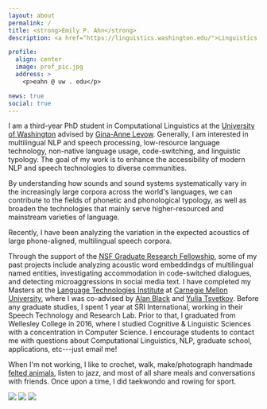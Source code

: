 ```yaml
---
layout: about
permalink: /
title: <strong>Emily P. Ahn</strong>
description: <a href="https://linguistics.washington.edu/">Linguistics @ UW</a>. Graduate student. Language enthusiast.

profile:
  align: center
  image: prof_pic.jpg
  address: >
    <p>eahn @ uw . edu</p>

news: true
social: true
---
```


I am a third-year PhD student in Computational Linguistics at the [University of Washington](https://linguistics.washington.edu/) advised by [Gina-Anne Levow](https://faculty.washington.edu/levow/). 
Generally, I am interested in multilingual NLP and speech processing, low-resource language technology, non-native language usage, code-switching, and linguistic typology. 
The goal of my work is to enhance the accessibility of modern NLP and speech technologies to diverse communities.
<!-- , specifically in  -->
By understanding how sounds and sound systems systematically vary in the increasingly large corpora across the world's languages, we can contribute to the fields of phonetic and phonological typology, as well as broaden the technologies that mainly serve higher-resourced and mainstream varieties of language.
<!-- the systematic phonetic and phonological variations 
by incorporating konwledge of phonetic and phonological typology 
 -->
Recently, I have been analyzing the variation in the expected acoustics of large phone-aligned, multilingual speech corpora.
<!-- I have been analyzing acoustic word representations with the goal of learning about phonetic and phonological typology.  -->

<!-- My previous research involved investigating accommodation in code-switched dialogues, and I have been supported by the [NSF Graduate Research Fellowship](https://www.nsfgrfp.org/).  -->
Through the support of the [NSF Graduate Research Fellowship](https://www.nsfgrfp.org/), some of my past projects include analyzing acoustic word embeddindgs of multilingual named entities, investigating accommodation in code-switched dialogues, and detecting microaggressions in social media text.
I have completed my Masters at the [Language Technologies Institute](https://www.lti.cs.cmu.edu/) at [Carnegie Mellon University](https://www.cmu.edu/), where I was co-advised by [Alan Black](http://www.cs.cmu.edu/~awb/) and [Yulia Tsvetkov](http://www.cs.cmu.edu/~ytsvetko/). 
Before any graduate studies, I spent 1 year at SRI International, working in their Speech Technology and Research Lab. 
Prior to that, I graduated from Wellesley College in 2016, where I studied Cognitive & Linguistic Sciences with a concentration in Computer Science.
I encourage students to contact me with questions about Computational Linguistics, NLP, graduate school, applications, etc---just email me!

When I'm not working, I like to crochet, walk, make/photograph handmade [felted animals](https://www.instagram.com/lintbuddies/), listen to jazz, and most of all share meals and conversations with friends. Once upon a time, I did taekwondo and rowing for sport.

<div class="img_row">
    <a href="https://www.instagram.com/lintbuddies/">
    <img class="col one first" src="{{ site.baseurl }}/assets/img/korea_coffee.jpg"></a>
    <a href="https://www.instagram.com/lintbuddies/"><img class="col one" src="{{ site.baseurl }}/assets/img/yamaha.jpg"></a>
    <a href="https://www.instagram.com/lintbuddies/"><img class="col one last" src="{{ site.baseurl }}/assets/img/phipps_eng.jpg"></a>
</div>

